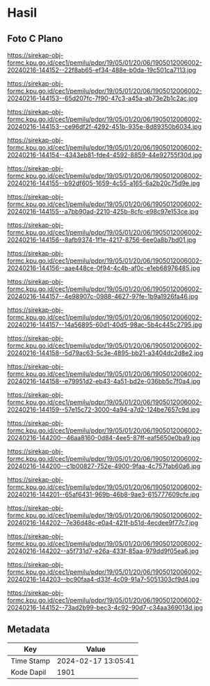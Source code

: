 # Hasil

## Foto C Plano

https://sirekap-obj-formc.kpu.go.id/cec1/pemilu/pdpr/19/05/01/20/06/1905012006002-20240216-144152--22f8ab65-ef34-488e-b0da-19c501ca7113.jpg

https://sirekap-obj-formc.kpu.go.id/cec1/pemilu/pdpr/19/05/01/20/06/1905012006002-20240216-144153--65d207fc-7f90-47c3-a45a-ab73e2b1c2ac.jpg

https://sirekap-obj-formc.kpu.go.id/cec1/pemilu/pdpr/19/05/01/20/06/1905012006002-20240216-144153--ce96df2f-4292-451b-935e-8d89350b6034.jpg

https://sirekap-obj-formc.kpu.go.id/cec1/pemilu/pdpr/19/05/01/20/06/1905012006002-20240216-144154--4343eb81-fde4-4592-8859-44e92755f30d.jpg

https://sirekap-obj-formc.kpu.go.id/cec1/pemilu/pdpr/19/05/01/20/06/1905012006002-20240216-144155--b92df605-1659-4c55-a165-6a2b20c75d9e.jpg

https://sirekap-obj-formc.kpu.go.id/cec1/pemilu/pdpr/19/05/01/20/06/1905012006002-20240216-144155--a7bb90ad-2210-425b-8cfc-e98c97e153ce.jpg

https://sirekap-obj-formc.kpu.go.id/cec1/pemilu/pdpr/19/05/01/20/06/1905012006002-20240216-144156--8afb9374-1f1e-4217-8756-6ee0a8b7bd01.jpg

https://sirekap-obj-formc.kpu.go.id/cec1/pemilu/pdpr/19/05/01/20/06/1905012006002-20240216-144156--aae448ce-0f94-4c4b-af0c-e1eb68976485.jpg

https://sirekap-obj-formc.kpu.go.id/cec1/pemilu/pdpr/19/05/01/20/06/1905012006002-20240216-144157--4e98907c-0988-4627-97fe-1b9a1926fa46.jpg

https://sirekap-obj-formc.kpu.go.id/cec1/pemilu/pdpr/19/05/01/20/06/1905012006002-20240216-144157--14a56895-60d1-40d5-98ac-5b4c445c2795.jpg

https://sirekap-obj-formc.kpu.go.id/cec1/pemilu/pdpr/19/05/01/20/06/1905012006002-20240216-144158--5d79ac63-5c3e-4895-bb21-a3404dc2d8e2.jpg

https://sirekap-obj-formc.kpu.go.id/cec1/pemilu/pdpr/19/05/01/20/06/1905012006002-20240216-144158--e79951d2-eb43-4a51-bd2e-036bb5c7f0a4.jpg

https://sirekap-obj-formc.kpu.go.id/cec1/pemilu/pdpr/19/05/01/20/06/1905012006002-20240216-144159--57e15c72-3000-4a94-a7d2-124be7657c9d.jpg

https://sirekap-obj-formc.kpu.go.id/cec1/pemilu/pdpr/19/05/01/20/06/1905012006002-20240216-144200--46aa8160-0d84-4ee5-87ff-eaf5650e0ba9.jpg

https://sirekap-obj-formc.kpu.go.id/cec1/pemilu/pdpr/19/05/01/20/06/1905012006002-20240216-144200--c1b00827-752e-4900-9faa-4c757fab60a6.jpg

https://sirekap-obj-formc.kpu.go.id/cec1/pemilu/pdpr/19/05/01/20/06/1905012006002-20240216-144201--65af6431-969b-46b8-9ae3-615777609cfe.jpg

https://sirekap-obj-formc.kpu.go.id/cec1/pemilu/pdpr/19/05/01/20/06/1905012006002-20240216-144202--7e36d48c-e0a4-421f-b51d-4ecdee9f77c7.jpg

https://sirekap-obj-formc.kpu.go.id/cec1/pemilu/pdpr/19/05/01/20/06/1905012006002-20240216-144202--a5f731d7-e26a-433f-85aa-979dd9f05ea6.jpg

https://sirekap-obj-formc.kpu.go.id/cec1/pemilu/pdpr/19/05/01/20/06/1905012006002-20240216-144203--bc90faa4-d33f-4c09-91a7-5051303cf9d4.jpg

https://sirekap-obj-formc.kpu.go.id/cec1/pemilu/pdpr/19/05/01/20/06/1905012006002-20240216-144152--73ad2b99-bec3-4c92-90d7-c34aa369013d.jpg


## Metadata

| Key        | Value               |
| ---------- | ------------------- |
| Time Stamp | 2024-02-17 13:05:41 |
| Kode Dapil | 1901                |



